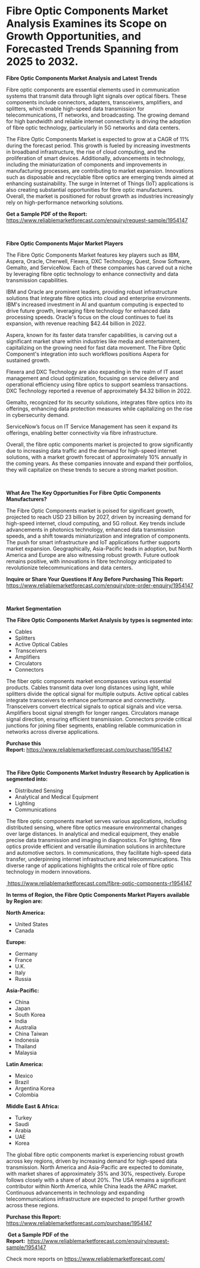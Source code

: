 <p><h1>Fibre Optic Components Market Analysis Examines its Scope on Growth Opportunities, and Forecasted Trends Spanning from 2025 to 2032.</h1></p><p><strong>Fibre Optic Components Market Analysis and Latest Trends</strong></p>
<p><p>Fibre optic components are essential elements used in communication systems that transmit data through light signals over optical fibers. These components include connectors, adapters, transceivers, amplifiers, and splitters, which enable high-speed data transmission for telecommunications, IT networks, and broadcasting. The growing demand for high bandwidth and reliable internet connectivity is driving the adoption of fibre optic technology, particularly in 5G networks and data centers.</p><p>The Fibre Optic Components Market is expected to grow at a CAGR of 11% during the forecast period. This growth is fueled by increasing investments in broadband infrastructure, the rise of cloud computing, and the proliferation of smart devices. Additionally, advancements in technology, including the miniaturization of components and improvements in manufacturing processes, are contributing to market expansion. Innovations such as disposable and recyclable fibre optics are emerging trends aimed at enhancing sustainability. The surge in Internet of Things (IoT) applications is also creating substantial opportunities for fibre optic manufacturers. Overall, the market is positioned for robust growth as industries increasingly rely on high-performance networking solutions.</p></p>
<p><strong>Get a Sample PDF of the Report:&nbsp;</strong> <a href="https://www.reliablemarketforecast.com/enquiry/request-sample/1954147?utm_campaign=2533&utm_medium=2&utm_source=Github&utm_content=ia&utm_term=06042025&utm_id=fibre-optic-components">https://www.reliablemarketforecast.com/enquiry/request-sample/1954147</a></p>
<p>&nbsp;</p>
<p><strong>Fibre Optic Components Major Market Players</strong></p>
<p><p>The Fibre Optic Components Market features key players such as IBM, Aspera, Oracle, Cherwell, Flexera, DXC Technology, Quest, Snow Software, Gemalto, and ServiceNow. Each of these companies has carved out a niche by leveraging fibre optic technology to enhance connectivity and data transmission capabilities.</p><p>IBM and Oracle are prominent leaders, providing robust infrastructure solutions that integrate fibre optics into cloud and enterprise environments. IBM's increased investment in AI and quantum computing is expected to drive future growth, leveraging fibre technology for enhanced data processing speeds. Oracle's focus on the cloud continues to fuel its expansion, with revenue reaching $42.44 billion in 2022.</p><p>Aspera, known for its faster data transfer capabilities, is carving out a significant market share within industries like media and entertainment, capitalizing on the growing need for fast data movement. The Fibre Optic Component's integration into such workflows positions Aspera for sustained growth.</p><p>Flexera and DXC Technology are also expanding in the realm of IT asset management and cloud optimization, focusing on service delivery and operational efficiency using fibre optics to support seamless transactions. DXC Technology reported a revenue of approximately $4.32 billion in 2022.</p><p>Gemalto, recognized for its security solutions, integrates fibre optics into its offerings, enhancing data protection measures while capitalizing on the rise in cybersecurity demand.</p><p>ServiceNow’s focus on IT Service Management has seen it expand its offerings, enabling better connectivity via fibre infrastructure. </p><p>Overall, the fibre optic components market is projected to grow significantly due to increasing data traffic and the demand for high-speed internet solutions, with a market growth forecast of approximately 10% annually in the coming years. As these companies innovate and expand their portfolios, they will capitalize on these trends to secure a strong market position.</p></p>
<p>&nbsp;</p>
<p><strong>What Are The Key Opportunities For Fibre Optic Components Manufacturers?</strong></p>
<p><p>The Fibre Optic Components market is poised for significant growth, projected to reach USD 23 billion by 2027, driven by increasing demand for high-speed internet, cloud computing, and 5G rollout. Key trends include advancements in photonics technology, enhanced data transmission speeds, and a shift towards miniaturization and integration of components. The push for smart infrastructure and IoT applications further supports market expansion. Geographically, Asia-Pacific leads in adoption, but North America and Europe are also witnessing robust growth. Future outlook remains positive, with innovations in fibre technology anticipated to revolutionize telecommunications and data centers.</p></p>
<p><strong>Inquire or Share Your Questions If Any Before Purchasing This Report:</strong> <a href="https://www.reliablemarketforecast.com/enquiry/pre-order-enquiry/1954147?utm_campaign=2533&utm_medium=2&utm_source=Github&utm_content=ia&utm_term=06042025&utm_id=fibre-optic-components">https://www.reliablemarketforecast.com/enquiry/pre-order-enquiry/1954147</a></p>
<p>&nbsp;</p>
<p><strong>Market Segmentation</strong></p>
<p><strong>The Fibre Optic Components Market Analysis by types is segmented into:</strong></p>
<p><ul><li>Cables</li><li>Splitters</li><li>Active Optical Cables</li><li>Transceivers</li><li>Amplifiers</li><li>Circulators</li><li>Connectors</li></ul></p>
<p><p>The fiber optic components market encompasses various essential products. Cables transmit data over long distances using light, while splitters divide the optical signal for multiple outputs. Active optical cables integrate transceivers to enhance performance and connectivity. Transceivers convert electrical signals to optical signals and vice versa. Amplifiers boost signal strength for longer ranges. Circulators manage signal direction, ensuring efficient transmission. Connectors provide critical junctions for joining fiber segments, enabling reliable communication in networks across diverse applications.</p></p>
<p><strong>Purchase this Report:&nbsp;</strong><a href="https://www.reliablemarketforecast.com/purchase/1954147?utm_campaign=2533&utm_medium=2&utm_source=Github&utm_content=ia&utm_term=06042025&utm_id=fibre-optic-components">https://www.reliablemarketforecast.com/purchase/1954147</a></p>
<p>&nbsp;</p>
<p><strong>The Fibre Optic Components Market Industry Research by Application is segmented into:</strong></p>
<p><ul><li>Distributed Sensing</li><li>Analytical and Medical Equipment</li><li>Lighting</li><li>Communications</li></ul></p>
<p><p>The fibre optic components market serves various applications, including distributed sensing, where fibre optics measure environmental changes over large distances. In analytical and medical equipment, they enable precise data transmission and imaging in diagnostics. For lighting, fibre optics provide efficient and versatile illumination solutions in architecture and automotive sectors. In communications, they facilitate high-speed data transfer, underpinning internet infrastructure and telecommunications. This diverse range of applications highlights the critical role of fibre optic technology in modern innovations.</p></p>
<p><a href="https://www.reliablemarketforecast.com/fibre-optic-components-r1954147?utm_campaign=2533&utm_medium=2&utm_source=Github&utm_content=ia&utm_term=06042025&utm_id=fibre-optic-components">&nbsp;https://www.reliablemarketforecast.com/fibre-optic-components-r1954147</a></p>
<p><strong>In terms of Region, the Fibre Optic Components Market Players available by Region are:</strong></p>
<p>
    <p> <strong> North America: </strong>
        <ul>
            <li>United States</li>
            <li>Canada</li>
        </ul>
        </p> 
    <p> <strong> Europe: </strong>
        <ul>
            <li>Germany</li>
            <li>France</li>
            <li>U.K.</li>
            <li>Italy</li>
            <li>Russia</li>
        </ul>
        </p> 
    <p> <strong> Asia-Pacific: </strong>
        <ul>
            <li>China</li>
            <li>Japan</li>
            <li>South Korea</li>
            <li>India</li>
            <li>Australia</li>
            <li>China Taiwan</li>
            <li>Indonesia</li>
            <li>Thailand</li>
            <li>Malaysia</li>
        </ul>
        </p> 
    <p> <strong> Latin America: </strong>
        <ul>
            <li>Mexico</li>
            <li>Brazil</li>
            <li>Argentina Korea</li>
            <li>Colombia</li>
        </ul>
        </p> 
    <p> <strong> Middle East & Africa: </strong>
        <ul>
            <li>Turkey</li>
            <li>Saudi</li>
            <li>Arabia</li>
            <li>UAE</li>
            <li>Korea</li>
        </ul>
    </p>
    </p>
<p><p>The global fibre optic components market is experiencing robust growth across key regions, driven by increasing demand for high-speed data transmission. North America and Asia-Pacific are expected to dominate, with market shares of approximately 35% and 30%, respectively. Europe follows closely with a share of about 20%. The USA remains a significant contributor within North America, while China leads the APAC market. Continuous advancements in technology and expanding telecommunications infrastructure are expected to propel further growth across these regions.</p></p>
<p><strong>Purchase this Report: </strong><a href="https://www.reliablemarketforecast.com/purchase/1954147?utm_campaign=2533&utm_medium=2&utm_source=Github&utm_content=ia&utm_term=06042025&utm_id=fibre-optic-components">https://www.reliablemarketforecast.com/purchase/1954147</a></p>
<p>&nbsp;<strong>Get a Sample PDF of the Report:&nbsp;&nbsp;</strong><a href="https://www.reliablemarketforecast.com/enquiry/request-sample/1954147?utm_campaign=2533&utm_medium=2&utm_source=Github&utm_content=ia&utm_term=06042025&utm_id=fibre-optic-components">https://www.reliablemarketforecast.com/enquiry/request-sample/1954147</a></p>
<p><strong></strong></p>
<p>Check more reports on <a href="https://www.reliablemarketforecast.com/?utm_campaign=2533&utm_medium=2&utm_source=Github&utm_content=ia&utm_term=06042025&utm_id=fibre-optic-components">https://www.reliablemarketforecast.com/</a></p>